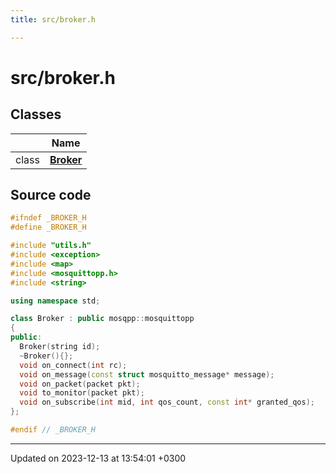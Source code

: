 ```yaml
---
title: src/broker.h

---
```


# src/broker.h



## Classes

|                | Name           |
| -------------- | -------------- |
| class | **[Broker](Classes/classBroker.md)**  |




## Source code

```cpp
#ifndef _BROKER_H
#define _BROKER_H

#include "utils.h"
#include <exception>
#include <map>
#include <mosquittopp.h>
#include <string>

using namespace std;

class Broker : public mosqpp::mosquittopp
{
public:
  Broker(string id);
  ~Broker(){};
  void on_connect(int rc);
  void on_message(const struct mosquitto_message* message);
  void on_packet(packet pkt);
  void to_monitor(packet pkt);
  void on_subscribe(int mid, int qos_count, const int* granted_qos);
};

#endif // _BROKER_H
```


-------------------------------

Updated on 2023-12-13 at 13:54:01 +0300
